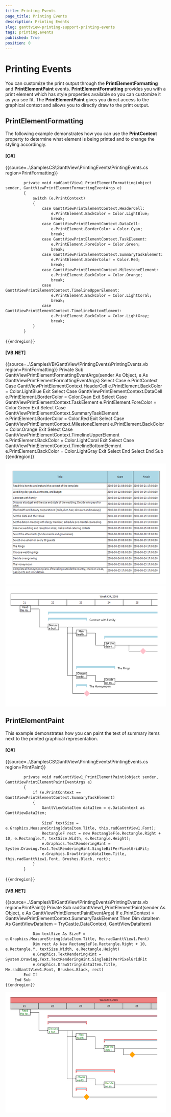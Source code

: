 ```yaml
---
title: Printing Events
page_title: Printing Events
description: Printing Events
slug: ganttview-printing-support-printing-events
tags: printing,events
published: True
position: 0
---
```


# Printing Events



You can customize the print output through the __PrintElementFormatting__ and __PrintElementPaint__ events. __PrintElementFormatting__ provides you with a print element which has style properties available so you can customize it as you see fit. The __PrintElementPaint__ gives you direct access to the graphical context and allows you to directly draw to the print output. 

## PrintElementFormatting

The following example demonstrates how you can use the __PrintContext__ property to determine what element is being printed and to change the styling accordingly.

#### __[C#]__

{{source=..\SamplesCS\GanttView\PrintingEvents\PrintingEvents.cs region=PrintFormatting}}
	
	        private void radGanttView1_PrintElementFormatting(object sender, GanttViewPrintElementFormattingEventArgs e)
	        {
	            switch (e.PrintContext)
	            {
	                case GanttViewPrintElementContext.HeaderCell:
	                    e.PrintElement.BackColor = Color.LightBlue;
	                    break;
	                case GanttViewPrintElementContext.DataCell:
	                    e.PrintElement.BorderColor = Color.Cyan;
	                    break;
	                case GanttViewPrintElementContext.TaskElement:
	                    e.PrintElement.ForeColor = Color.Green;
	                    break;
	                case GanttViewPrintElementContext.SummaryTaskElement:
	                    e.PrintElement.BorderColor = Color.Red;
	                    break;
	                case GanttViewPrintElementContext.MilestoneElement:
	                    e.PrintElement.BackColor = Color.Orange;
	                    break;
	                case GanttViewPrintElementContext.TimelineUpperElement:
	                    e.PrintElement.BackColor = Color.LightCoral;
	                    break;
	                case GanttViewPrintElementContext.TimelineBottomElement:
	                    e.PrintElement.BackColor = Color.LightGray;
	                    break;
	            }
	        }
	
	{{endregion}}



#### __[VB.NET]__

{{source=..\SamplesVB\GanttView\PrintingEvents\PrintingEvents.vb region=PrintFormatting}}
	    Private Sub GanttViewPrintElementFormattingEventArgs(sender As Object, e As GanttViewPrintElementFormattingEventArgs)
	        Select Case e.PrintContext
	            Case GanttViewPrintElementContext.HeaderCell
	                e.PrintElement.BackColor = Color.LightBlue
	                Exit Select
	            Case GanttViewPrintElementContext.DataCell
	                e.PrintElement.BorderColor = Color.Cyan
	                Exit Select
	            Case GanttViewPrintElementContext.TaskElement
	                e.PrintElement.ForeColor = Color.Green
	                Exit Select
	            Case GanttViewPrintElementContext.SummaryTaskElement
	                e.PrintElement.BorderColor = Color.Red
	                Exit Select
	            Case GanttViewPrintElementContext.MilestoneElement
	                e.PrintElement.BackColor = Color.Orange
	                Exit Select
	            Case GanttViewPrintElementContext.TimelineUpperElement
	                e.PrintElement.BackColor = Color.LightCoral
	                Exit Select
	            Case GanttViewPrintElementContext.TimelineBottomElement
	                e.PrintElement.BackColor = Color.LightGray
	                Exit Select
	        End Select
	    End Sub
	{{endregion}}

![ganttview-printing-printing-events 001](images/ganttview-printing-printing-events001.png)![ganttview-printing-printing-events 002](images/ganttview-printing-printing-events002.png)

## PrintElementPaint

This example demonstrates how you can paint the text of summary items next to the printed graphical representation.
        

#### __[C#]__

{{source=..\SamplesCS\GanttView\PrintingEvents\PrintingEvents.cs region=PrintPaint}}
	
	        private void radGanttView1_PrintElementPaint(object sender, GanttViewPrintElementPaintEventArgs e)
	        {
	            if (e.PrintContext == GanttViewPrintElementContext.SummaryTaskElement)
	            {
	                GanttViewDataItem dataItem = e.DataContext as GanttViewDataItem;
	
	                SizeF textSize = e.Graphics.MeasureString(dataItem.Title, this.radGanttView1.Font);
	                RectangleF rect = new RectangleF(e.Rectangle.Right + 10, e.Rectangle.Y, textSize.Width, e.Rectangle.Height);
	                e.Graphics.TextRenderingHint = System.Drawing.Text.TextRenderingHint.SingleBitPerPixelGridFit;
	                e.Graphics.DrawString(dataItem.Title, this.radGanttView1.Font, Brushes.Black, rect);
	            }
	        }
	
	{{endregion}}



#### __[VB.NET]__

{{source=..\SamplesVB\GanttView\PrintingEvents\PrintingEvents.vb region=PrintPaint}}
	    Private Sub radGanttView1_PrintElementPaint(sender As Object, e As GanttViewPrintElementPaintEventArgs)
	        If e.PrintContext = GanttViewPrintElementContext.SummaryTaskElement Then
	            Dim dataItem As GanttViewDataItem = TryCast(e.DataContext, GanttViewDataItem)
	
	            Dim textSize As SizeF = e.Graphics.MeasureString(dataItem.Title, Me.radGanttView1.Font)
	            Dim rect As New RectangleF(e.Rectangle.Right + 10, e.Rectangle.Y, textSize.Width, e.Rectangle.Height)
	            e.Graphics.TextRenderingHint = System.Drawing.Text.TextRenderingHint.SingleBitPerPixelGridFit
	            e.Graphics.DrawString(dataItem.Title, Me.radGanttView1.Font, Brushes.Black, rect)
	        End If
	    End Sub
	{{endregion}}

![ganttview-printing-printing-events 003](images/ganttview-printing-printing-events003.png)
